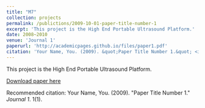 ```yaml
---
title: "M7"
collection: projects
permalink: /publictions/2009-10-01-paper-title-number-1
excerpt: 'This project is the High End Portable Ultrasound Platform.'
date: 2008~2010
venue: 'Journal 1'
paperurl: 'http://academicpages.github.io/files/paper1.pdf'
citation: 'Your Name, You. (2009). &quot;Paper Title Number 1.&quot; <i>Journal 1</i>. 1(1).'
---
```

This project is the High End Portable Ultrasound Platform.

[Download paper here](http://academicpages.github.io/files/paper1.pdf)

Recommended citation: Your Name, You. (2009). "Paper Title Number 1." <i>Journal 1</i>. 1(1).
